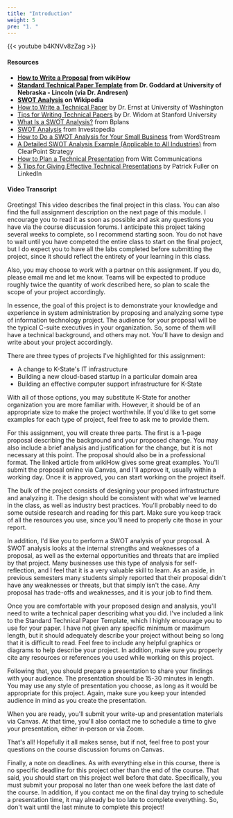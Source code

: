 ```yaml
---
title: "Introduction"
weight: 5
pre: "1. "
---
```


{{< youtube b4KNVv8zZag >}}

#### Resources

* **[How to Write a Proposal](https://www.wikihow.com/Write-a-Proposal) from wikiHow**
* **[Standard Technical Paper Template](http://cse.unl.edu/~goddard/WritingResources/) from Dr. Goddard at University of Nebraska - Lincoln (via Dr. Andresen)**
* **[SWOT Analysis](https://en.wikipedia.org/wiki/SWOT_analysis) on Wikipedia**
* [How to Write a Technical Paper](https://homes.cs.washington.edu/~mernst/advice/write-technical-paper.html) by Dr. Ernst at University of Washington
* [Tips for Writing Technical Papers](https://cs.stanford.edu/people/widom/paper-writing.html) by Dr. Widom at Stanford University
* [What Is a SWOT Analysis?](https://articles.bplans.com/how-to-perform-swot-analysis/) from Bplans
* [SWOT Analysis](https://www.investopedia.com/terms/s/swot.asp) from Investopedia
* [How to Do a SWOT Analysis for Your Small Business](https://www.wordstream.com/blog/ws/2017/12/20/swot-analysis) from WordStream
* [A Detailed SWOT Analysis Example (Applicable to All Industries)](https://www.clearpointstrategy.com/swot-analysis-examples/) from ClearPoint Strategy
* [How to Plan a Technical Presentation](http://wittcom.com/how-to-plan-a-technical-presentation/) from Witt Communications
* [5 Tips for Giving Effective Technical Presentations](https://www.linkedin.com/pulse/20140904170930-15291682-5-tips-for-giving-effective-technical-presentations/) by Patrick Fuller on LinkedIn

#### Video Transcript

Greetings! This video describes the final project in this class. You can also find the full assignment description on the next page of this module. I encourage you to read it as soon as possible and ask any questions you have via the course discussion forums. I anticipate this project taking several weeks to complete, so I recommend starting soon. You do not have to wait until you have competed the entire class to start on the final project, but I do expect you to have all the labs completed before submitting the project, since it should reflect the entirety of your learning in this class.

Also, you may choose to work with a partner on this assignment. If you do, please email me and let me know. Teams will be expected to produce roughly twice the quantity of work described here, so plan to scale the scope of your project accordingly.

In essence, the goal of this project is to demonstrate your knowledge and experience in system administration by proposing and analyzing some type of information technology project. The audience for your proposal will be the typical C-suite executives in your organization. So, some of them will have a technical background, and others may not. You'll have to design and write about your project accordingly.

There are three types of projects I've highlighted for this assignment:

* A change to K-State's IT infrastructure
* Building a new cloud-based startup in a particular domain area
* Building an effective computer support infrastructure for K-State

With all of those options, you may substitute K-State for another organization you are more familiar with. However, it should be of an appropriate size to make the project worthwhile. If you'd like to get some examples for each type of project, feel free to ask me to provide them.

For this assignment, you will create three parts. The first is a 1-page proposal describing the background and your proposed change. You may also include a brief analysis and justification for the change, but it is not necessary at this point. The proposal should also be in a professional format. The linked article from wikiHow gives some great examples. You'll submit the proposal online via Canvas, and I'll approve it, usually within a working day. Once it is approved, you can start working on the project itself.

The bulk of the project consists of designing your proposed infrastructure and analyzing it. The design should be consistent with what we've learned in the class, as well as industry best practices. You'll probably need to do some outside research and reading for this part. Make sure you keep track of all the resources you use, since you'll need to properly cite those in your report.

In addition, I'd like you to perform a SWOT analysis of your proposal. A SWOT analysis looks at the internal strengths and weaknesses of a proposal, as well as the external opportunities and threats that are implied by that project. Many businesses use this type of analysis for self-reflection, and I feel that it is a very valuable skill to learn. As an aside, in previous semesters many students simply reported that their proposal didn't have any weaknesses or threats, but that simply isn't the case. Any proposal has trade-offs and weaknesses, and it is your job to find them.

Once you are comfortable with your proposed design and analysis, you'll need to write a technical paper describing what you did. I've included a link to the Standard Technical Paper Template, which I highly encourage you to use for your paper. I have not given any specific minimum or maximum length, but it should adequately describe your project without being so long that it is difficult to read. Feel free to include any helpful graphics or diagrams to help describe your project. In addition, make sure you properly cite any resources or references you used while working on this project.

Following that, you should prepare a presentation to share your findings with your audience. The presentation should be 15-30 minutes in length. You may use any style of presentation you choose, as long as it would be appropriate for this project. Again, make sure you keep your intended audience in mind as you create the presentation.

When you are ready, you'll submit your write-up and presentation materials via Canvas. At that time, you'll also contact me to schedule a time to give your presentation, either in-person or via Zoom.

That's all! Hopefully it all makes sense, but if not, feel free to post your questions on the course discussion forums on Canvas.

Finally, a note on deadlines. As with everything else in this course, there is no specific deadline for this project other than the end of the course. That said, you should start on this project well before that date. Specifically, you must submit your proposal no later than one week before the last date of the course. In addition, if you contact me on the final day trying to schedule a presentation time, it may already be too late to complete everything. So, don't wait until the last minute to complete this project!
